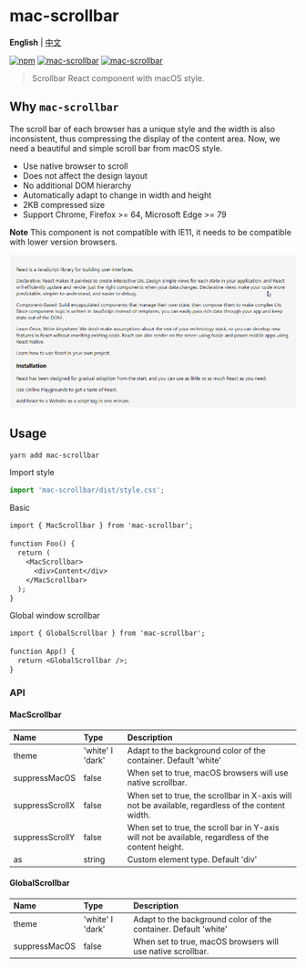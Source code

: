 # mac-scrollbar

**English** | [中文](./packages/mac-scrollbar/README.zh-CN.md)

[![npm](https://img.shields.io/npm/v/mac-scrollbar.svg?style=flat-square)](https://www.npmjs.com/package/mac-scrollbar) [![mac-scrollbar](https://badgen.net/bundlephobia/minzip/mac-scrollbar)](https://github.com/MinJieLiu/mac-scrollbar) [![mac-scrollbar](https://badgen.net/npm/dt/mac-scrollbar)](https://github.com/MinJieLiu/mac-scrollbar)

> Scrollbar React component with macOS style.

## Why `mac-scrollbar`

The scroll bar of each browser has a unique style and the width is also inconsistent, thus compressing the display of the content area. Now, we need a beautiful and simple scroll bar from macOS style.

- Use native browser to scroll
- Does not affect the design layout
- No additional DOM hierarchy
- Automatically adapt to change in width and height
- 2KB compressed size
- Support Chrome, Firefox >= 64, Microsoft Edge >= 79

**Note** This component is not compatible with IE11, it needs to be compatible with lower version browsers.

![demo](./packages/mac-scrollbar/demo.gif)

## Usage

```shell
yarn add mac-scrollbar
```

Import style

```jsx
import 'mac-scrollbar/dist/style.css';
```

Basic

```tsx
import { MacScrollbar } from 'mac-scrollbar';

function Foo() {
  return (
    <MacScrollbar>
      <div>Content</div>
    </MacScrollbar>
  );
}
```

Global window scrollbar

```tsx
import { GlobalScrollbar } from 'mac-scrollbar';

function App() {
  return <GlobalScrollbar />;
}
```

### API

#### MacScrollbar

| Name | Type | Description |
| :-- | :-- | :-- |
| theme | 'white' I 'dark' | Adapt to the background color of the container. Default 'white' |
| suppressMacOS | false | When set to true, macOS browsers will use native scrollbar. |
| suppressScrollX | false | When set to true, the scrollbar in X-axis will not be available, regardless of the content width. |
| suppressScrollY | false | When set to true, the scroll bar in Y-axis will not be available, regardless of the content height. |
| as | string | Custom element type. Default 'div' |

#### GlobalScrollbar

| Name | Type | Description |
| :-- | :-- | :-- |
| theme | 'white' I 'dark' | Adapt to the background color of the container. Default 'white' |
| suppressMacOS | false | When set to true, macOS browsers will use native scrollbar. |
